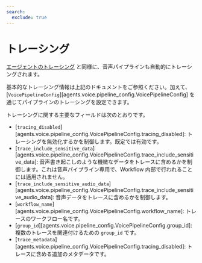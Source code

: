 ```yaml
---
search:
  exclude: true
---
```

# トレーシング

[エージェントのトレーシング](../tracing.md) と同様に、音声パイプラインも自動的にトレーシングされます。

基本的なトレーシング情報は上記のドキュメントをご参照ください。加えて、[`VoicePipelineConfig`][agents.voice.pipeline_config.VoicePipelineConfig] を通じてパイプラインのトレーシングを設定できます。

トレーシングに関する主要なフィールドは次のとおりです。

-   [`tracing_disabled`][agents.voice.pipeline_config.VoicePipelineConfig.tracing_disabled]: トレーシングを無効化するかを制御します。既定では有効です。
-   [`trace_include_sensitive_data`][agents.voice.pipeline_config.VoicePipelineConfig.trace_include_sensitive_data]: 音声書き起こしのような機微なデータをトレースに含めるかを制御します。これは音声パイプライン専用で、Workflow 内部で行われることには適用されません。
-   [`trace_include_sensitive_audio_data`][agents.voice.pipeline_config.VoicePipelineConfig.trace_include_sensitive_audio_data]: 音声データをトレースに含めるかを制御します。
-   [`workflow_name`][agents.voice.pipeline_config.VoicePipelineConfig.workflow_name]: トレースのワークフロー名です。
-   [`group_id`][agents.voice.pipeline_config.VoicePipelineConfig.group_id]: 複数のトレースを関連付けるための `group_id` です。
-   [`trace_metadata`][agents.voice.pipeline_config.VoicePipelineConfig.tracing_disabled]: トレースに含める追加のメタデータです。